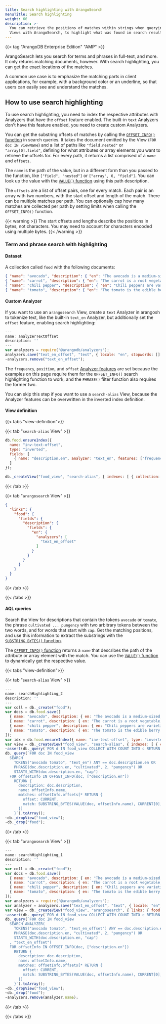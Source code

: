 ```yaml
---
title: Search highlighting with ArangoSearch
menuTitle: Search highlighting
weight: 60
description: >-
  You can retrieve the positions of matches within strings when querying
  Views with ArangoSearch, to highlight what was found in search results
---
```

{{< tag "ArangoDB Enterprise Edition" "AMP" >}}

ArangoSearch lets you search for terms and phrases in full-text, and more.
It only returns matching documents, however. With search highlighting, you can
get the exact locations of the matches.

A common use case is to emphasize the matching parts in client applications,
for example, with a background color or an underline, so that users can easily
see and understand the matches.

## How to use search highlighting

To use search highlighting, you need to index the respective attributes with
Analyzers that have the `offset` feature enabled. The built-in `text` Analyzers
don't have this feature enabled, you need to create custom Analyzers.

You can get the substring offsets of matches by calling the
[`OFFSET_INFO()` function](../../aql/functions/arangosearch.md#offset_info) in
search queries. It takes the document emitted by the View (`FOR doc IN viewName`)
and a list of paths like `"field.nested"` or `"array[0].field"`, defining for
what attributes or array elements you want to retrieve the offsets for. For
every path, it returns a list comprised of a `name` and `offsets`.

The `name` is the path of the value, but in a different form than you passed to
the function, like `["field", "nested"]` or `["array", 0, "field"]`. You can
look up the value with the [`VALUE()` function](../../aql/functions/document-object.md#value)
using this path description.

The `offsets` are a list of offset pairs, one for every match. Each pair is an
array with two numbers, with the start offset and length of the match. There can be
multiple matches per path. You can optionally cap how many matches are collected
per path by setting limits when calling the `OFFSET_INFO()` function.

{{< warning >}}
The start offsets and lengths describe the positions in bytes, not characters.
You may need to account for characters encoded using multiple bytes.
{{< /warning >}}

### Term and phrase search with highlighting

#### Dataset

A collection called `food` with the following documents:

```json
{ "name": "avocado", "description": { "en": "The avocado is a medium-sized, evergreen tree, native to the Americas." } }
{ "name": "carrot", "description": { "en": "The carrot is a root vegetable, typically orange in color, native to Europe and Southwestern Asia." } }
{ "name": "chili pepper", "description": { "en": "Chili peppers are varieties of the berry-fruit of plants from the genus Capsicum, cultivated for their pungency." } }
{ "name": "tomato", "description": { "en": "The tomato is the edible berry of the tomato plant." } }
```

#### Custom Analyzer

If you want to use an `arangosearch` View,
create a `text` Analyzer in arangosh to tokenize text, like the built-in
`text_en` Analyzer, but additionally set the `offset` feature, enabling
search highlighting:

```js
---
name: analyzerTextOffset
description: ''
---
var analyzers = require("@arangodb/analyzers");
analyzers.save("text_en_offset", "text", { locale: "en", stopwords: [] }, ["frequency", "position", "offset"]);
~analyzers.remove("text_en_offset");
```

The `frequency`, `position`, and `offset` [Analyzer features](../analyzers.md#analyzer-features)
are set because the examples on this page require them for the `OFFSET_INFO()`
search highlighting function to work, and the `PHRASE()` filter function also
requires the former two.

You can skip this step if you want to use a `search-alias` View, because the
Analyzer features can be overwritten in the inverted index definition.

#### View definition

{{< tabs "view-definition">}}

{{< tab "`search-alias` View" >}}
```js
db.food.ensureIndex({
  name: "inv-text-offset",
  type: "inverted",
  fields: [
    { name: "description.en", analyzer: "text_en", features: ["frequency", "position", "offset"] }
  ]
});

db._createView("food_view", "search-alias", { indexes: [ { collection: "food", index: "inv-text-offset" } ] });
```
{{< /tab >}}

{{< tab "`arangosearch` View" >}}
```json
{
  "links": {
    "food": {
      "fields": {
        "description": {
          "fields": {
            "en": {
              "analyzers": [
                "text_en_offset"
              ]
            }
          }
        }
      }
    }
  }
}
```
{{< /tab >}}

{{< /tabs >}}

#### AQL queries

Search the View for descriptions that contain the tokens `avocado` or `tomato`,
the phrase `cultivated ... pungency` with two arbitrary tokens between the two
words, and for words that start with `cap`. Get the matching positions, and use
this information to extract the substrings with the
[`SUBSTRING_BYTES()` function](../../aql/functions/string.md#substring_bytes).

The [`OFFSET_INFO()` function](../../aql/functions/arangosearch.md#offset_info)
returns a `name` that describes the path of the attribute or array element with
the match. You can use the [`VALUE()` function](../../aql/functions/document-object.md#value)
to dynamically get the respective value.

{{< tabs "view-definition">}}

{{< tab "`search-alias` View" >}}
```js
---
name: searchHighlighting_2
description: ''
---
var coll = db._create("food");
var docs = db.food.save([
  { name: "avocado", description: { en: "The avocado is a medium-sized, evergreen tree, native to the Americas." } },
  { name: "carrot", description: { en: "The carrot is a root vegetable, typically orange in color, native to Europe and Southwestern Asia." } },
  { name: "chili pepper", description: { en: "Chili peppers are varieties of the berry-fruit of plants from the genus Capsicum, cultivated for their pungency." } },
  { name: "tomato", description: { en: "The tomato is the edible berry of the tomato plant." } }
]);
var idx = db.food.ensureIndex({ name: "inv-text-offset", type: "inverted", fields: [ { name: "description.en", analyzer: "text_en", features: ["frequency", "position", "offset"] } ] });
var view = db._createView("food_view", "search-alias", { indexes: [ { collection: "food", index: "inv-text-offset" } ] });
~assert(db._query(`FOR d IN food_view COLLECT WITH COUNT INTO c RETURN c`).toArray()[0] === 4);
db._query(`FOR doc IN food_view
  SEARCH
    TOKENS("avocado tomato", "text_en") ANY == doc.description.en OR
    PHRASE(doc.description.en, "cultivated", 2, "pungency") OR
    STARTS_WITH(doc.description.en, "cap")
  FOR offsetInfo IN OFFSET_INFO(doc, ["description.en"])
    RETURN {
      description: doc.description,
      name: offsetInfo.name,
      matches: offsetInfo.offsets[* RETURN {
        offset: CURRENT,
        match: SUBSTRING_BYTES(VALUE(doc, offsetInfo.name), CURRENT[0], CURRENT[1])
      }]
    }`).toArray();
~db._dropView("food_view");
~db._drop("food");
```
{{< /tab >}}

{{< tab "`arangosearch` View" >}}
```js
---
name: searchHighlighting_1
description: ''
---
var coll = db._create("food");
var docs = db.food.save([
  { name: "avocado", description: { en: "The avocado is a medium-sized, evergreen tree, native to the Americas." } },
  { name: "carrot", description: { en: "The carrot is a root vegetable, typically orange in color, native to Europe and Southwestern Asia." } },
  { name: "chili pepper", description: { en: "Chili peppers are varieties of the berry-fruit of plants from the genus Capsicum, cultivated for their pungency." } },
  { name: "tomato", description: { en: "The tomato is the edible berry of the tomato plant." } }
]);
var analyzers = require("@arangodb/analyzers");
var analyzer = analyzers.save("text_en_offset", "text", { locale: "en", stopwords: [] }, ["frequency", "position", "offset"]);
var view = db._createView("food_view", "arangosearch", { links: { food: { fields: { description: { fields: { en: { analyzers: ["text_en_offset"] } } } } } } });
~assert(db._query(`FOR d IN food_view COLLECT WITH COUNT INTO c RETURN c`).toArray()[0] === 4);
db._query(`FOR doc IN food_view
  SEARCH ANALYZER(
    TOKENS("avocado tomato", "text_en_offset") ANY == doc.description.en OR
    PHRASE(doc.description.en, "cultivated", 2, "pungency") OR
    STARTS_WITH(doc.description.en, "cap")
  , "text_en_offset")
  FOR offsetInfo IN OFFSET_INFO(doc, ["description.en"])
    RETURN {
      description: doc.description,
      name: offsetInfo.name,
      matches: offsetInfo.offsets[* RETURN {
        offset: CURRENT,
        match: SUBSTRING_BYTES(VALUE(doc, offsetInfo.name), CURRENT[0], CURRENT[1])
      }]
    }`).toArray();
~db._dropView("food_view");
~db._drop("food");
~analyzers.remove(analyzer.name);
```
{{< /tab >}}

{{< /tabs >}}
